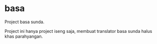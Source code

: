 # basa

Project basa sunda.

Project ini hanya project iseng saja, membuat translator basa sunda halus khas parahyangan.
